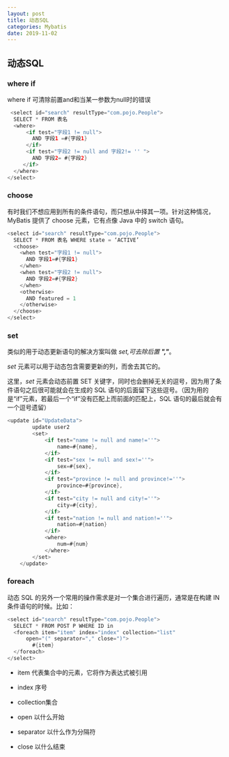 ```yaml
---
layout: post
title: 动态SQL
categories: Mybatis
date: 2019-11-02
---
```


## 动态SQL

### where if 

where if 可清除前置and和当某一参数为null时的错误

```java
 <select id="search" resultType="com.pojo.People">
  SELECT * FROM 表名
  <where>
      <if test="字段1 != null">
        AND 字段1 =#{字段1}
      </if>
      <if test="字段2 != null and 字段2!= '' ">
        AND 字段2= #{字段2}
 	 </if>
  </where>
</select>
```

### choose

有时我们不想应用到所有的条件语句，而只想从中择其一项。针对这种情况，MyBatis 提供了 choose 元素，它有点像 Java 中的 switch 语句。

```java
<select id="search" resultType="com.pojo.People">
  SELECT * FROM 表名 WHERE state = ‘ACTIVE’
  <choose>
    <when test="字段1 != null">
      AND 字段1=#{字段1}
    </when>
    <when test="字段2 != null">
      AND 字段2=#{字段2}
    </when>
    <otherwise>
      AND featured = 1
    </otherwise>
  </choose>
</select>
```

### set

类似的用于动态更新语句的解决方案叫做 *set,可去除后置 **","***。

*set* 元素可以用于动态包含需要更新的列，而舍去其它的。

这里，*set* 元素会动态前置 SET 关键字，同时也会删掉无关的逗号，因为用了条件语句之后很可能就会在生成的 SQL 语句的后面留下这些逗号。（因为用的是“if”元素，若最后一个“if”没有匹配上而前面的匹配上，SQL 语句的最后就会有一个逗号遗留）

```java
<update id="UpdateData">
        update user2
        <set>
            <if test="name != null and name!=''">
                name=#{name},
            </if>
            <if test="sex != null and sex!=''">
                sex=#{sex},
            </if>
            <if test="province != null and province!=''">
                province=#{province},
            </if>
            <if test="city != null and city!=''">
                city=#{city},
            </if>
            <if test="nation != null and nation!=''">
                nation=#{nation}
            </if>
            <where>
                num=#{num}
            </where>
        </set>
    </update>
```

### foreach

动态 SQL 的另外一个常用的操作需求是对一个集合进行遍历，通常是在构建 IN 条件语句的时候。比如：

```java
<select id="search" resultType="com.pojo.People">
  SELECT * FROM POST P WHERE ID in
  <foreach item="item" index="index" collection="list"
      open="(" separator="," close=")">
        #{item}
  </foreach>
</select>
```

* item 代表集合中的元素，它将作为表达式被引用

* index 序号

* collection集合

* open 以什么开始

* separator 以什么作为分隔符

* close 以什么结束